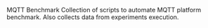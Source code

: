MQTT Benchmark
Collection of scripts to automate MQTT platform benchmark.
Also collects data from experiments execution.
